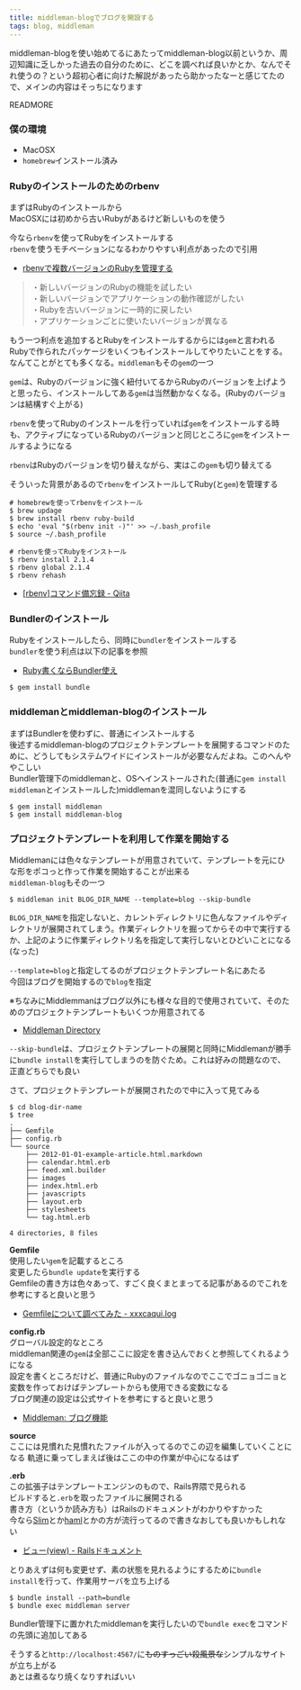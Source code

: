 ```yaml
---
title: middleman-blogでブログを開設する
tags: blog, middleman
---
```


middleman-blogを使い始めてるにあたってmiddleman-blog以前というか、周辺知識に乏しかった過去の自分のために、どこを調べれば良いかとか、なんでそれ使うの？という超初心者に向けた解説があったら助かったなーと感じてたので、メインの内容はそっちになります

READMORE

### 僕の環境

- MacOSX
- `homebrew`インストール済み

### Rubyのインストールのためのrbenv

まずはRubyのインストールから  
MacOSXには初めから古いRubyがあるけど新しいものを使う

今なら`rbenv`を使ってRubyをインストールする  
`rbenv`を使うモチベーションになるわかりやすい利点があったので引用

- [rbenvで複数バージョンのRubyを管理する](http://tech-sketch.jp/2014/04/rbenvで複数バージョンのrubyを管理する.html)

>・新しいバージョンのRubyの機能を試したい  
>・新しいバージョンでアプリケーションの動作確認がしたい  
>・Rubyを古いバージョンに一時的に戻したい  
>・アプリケーションごとに使いたいバージョンが異なる

もう一つ利点を追加するとRubyをインストールするからには`gem`と言われるRubyで作られたパッケージをいくつもインストールしてやりたいことをする。なんてことがとても多くなる。`middleman`もその`gem`の一つ

`gem`は、Rubyのバージョンに強く紐付いてるからRubyのバージョンを上げようと思ったら、インストールしてある`gem`は当然動かなくなる。(Rubyのバージョンは結構すぐ上がる)

`rbenv`を使ってRubyのインストールを行っていれば`gem`をインストールする時も、アクティブになっているRubyのバージョンと同じところに`gem`をインストールするようになる

`rbenv`はRubyのバージョンを切り替えながら、実はこの`gem`も切り替えてる

そういった背景があるので`rbenv`をインストールしてRuby(と`gem`)を管理する

```shell
# homebrewを使ってrbenvをインストール
$ brew updage
$ brew install rbenv ruby-build
$ echo 'eval "$(rbenv init -)"' >> ~/.bash_profile
$ source ~/.bash_profile

# rbenvを使ってRubyをインストール
$ rbenv install 2.1.4
$ rbenv global 2.1.4
$ rbenv rehash
```

- [[rbenv]コマンド備忘録 - Qiita](http://qiita.com/a_ishidaaa/items/8cc14453289dba1413dd)

### Bundlerのインストール

Rubyをインストールしたら、同時に`bundler`をインストールする  
`bundler`を使う利点は以下の記事を参照

- [Ruby書くならBundler使え](http://shokai.org/blog/archives/7262)

```shell
$ gem install bundle
```

### middlemanとmiddleman-blogのインストール

まずはBundlerを使わずに、普通にインストールする  
後述するmiddleman-blogのプロジェクトテンプレートを展開するコマンドのために、どうしてもシステムワイドにインストールが必要なんだよね。このへんややこしい  
Bundler管理下のmiddlemanと、OSへインストールされた(普通に`gem install middleman`とインストールした)middlemanを混同しないようにする

```shell
$ gem install middleman
$ gem install middleman-blog
```

### プロジェクトテンプレートを利用して作業を開始する

Middlemanには色々なテンプレートが用意されていて、テンプレートを元にひな形をポコっと作って作業を開始することが出来る  
`middleman-blog`もその一つ

```shell
$ middleman init BLOG_DIR_NAME --template=blog --skip-bundle
```

`BLOG_DIR_NAME`を指定しないと、カレントディレクトリに色んなファイルやディレクトリが展開されてしまう。作業ディレクトリを掘ってからその中で実行するか、上記のように作業ディレクトリ名を指定して実行しないとひどいことになる(なった)

`--template=blog`と指定してるのがプロジェクトテンプレート名にあたる  
今回はブログを開始するので`blog`を指定

※ちなみにMiddlemmanはブログ以外にも様々な目的で使用されていて、そのためのプロジェクトテンプレートもいくつか用意されてる

- [Middleman Directory](http://directory.middlemanapp.com/#/templates/all)

`--skip-bundle`は、プロジェクトテンプレートの展開と同時にMiddlemanが勝手に`bundle install`を実行してしまうのを防ぐため。これは好みの問題なので、正直どちらでも良い


さて、プロジェクトテンプレートが展開されたので中に入って見てみる

```shell
$ cd blog-dir-name
$ tree
.
├── Gemfile
├── config.rb
└── source
    ├── 2012-01-01-example-article.html.markdown
    ├── calendar.html.erb
    ├── feed.xml.builder
    ├── images
    ├── index.html.erb
    ├── javascripts
    ├── layout.erb
    ├── stylesheets
    └── tag.html.erb

4 directories, 8 files
```

**Gemfile**  
使用したい`gem`を記載するところ  
変更したら`bundle update`を実行する  
Gemfileの書き方は色々あって、すごく良くまとまってる記事があるのでこれを参考にすると良いと思う

- [Gemfileについて調べてみた - xxxcaqui.log](http://xxxcaqui.hatenablog.com/entry/2013/02/11/013421)

**config.rb**  
グローバル設定的なところ  
middleman関連の`gem`は全部ここに設定を書き込んでおくと参照してくれるようになる  
設定を書くところだけど、普通にRubyのファイルなのでここでゴニョゴニョと変数を作っておけばテンプレートからも使用できる変数になる  
ブログ関連の設定は公式サイトを参考にすると良いと思う

- [Middleman: ブログ機能](https://middlemanapp.com/jp/basics/blogging/)

**source**  
ここには見慣れた見慣れたファイルが入ってるのでこの辺を編集していくことになる
軌道に乗ってしまえば後はここの中の作業が中心になるはず

**.erb**  
この拡張子はテンプレートエンジンのもので、Rails界隈で見られる  
ビルドすると`.erb`を取ったファイルに展開される  
書き方（というか読み方も）はRailsのドキュメントがわかりやすかった  
今なら[Slim](http://slim-lang.com/)とか[haml](http://haml.info/)とかの方が流行ってるので書きなおしても良いかもしれない

- [ビュー(view) - Railsドキュメント](http://railsdoc.com/view)


とりあえずは何も変更せず、素の状態を見れるようにするために`bundle install`を行って、作業用サーバを立ち上げる

```shell
$ bundle install --path=bundle
$ bundle exec middleman server
```

Bundler管理下に置かれたmiddlemanを実行したいので`bundle exec`をコマンドの先頭に追加してある  

そうすると`http://localhost:4567/`に<s>ものすっごい殺風景な</s>シンプルなサイトが立ち上がる  
あとは煮るなり焼くなりすればいい
